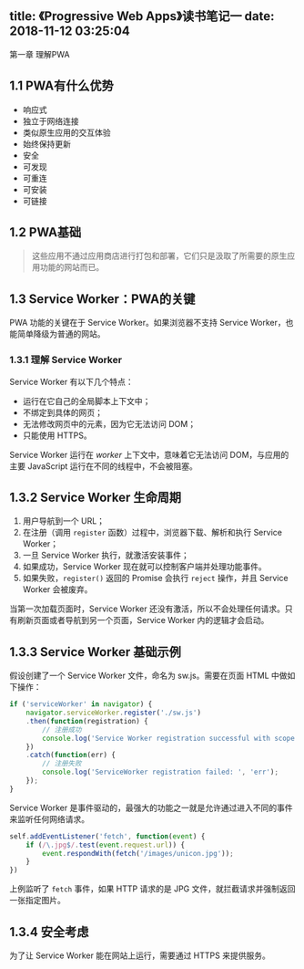 title: 《Progressive Web Apps》读书笔记一
date: 2018-11-12 03:25:04
---

第一章 理解PWA

<!-- more -->

## 1.1 PWA有什么优势

- 响应式
- 独立于网络连接
- 类似原生应用的交互体验
- 始终保持更新
- 安全
- 可发现
- 可重连
- 可安装
- 可链接

## 1.2 PWA基础

> 这些应用不通过应用商店进行打包和部署，它们只是汲取了所需要的原生应用功能的网站而已。

## 1.3 Service Worker：PWA的关键

PWA 功能的关键在于 Service Worker。如果浏览器不支持 Service Worker，也能简单降级为普通的网站。

### 1.3.1 理解 Service Worker

Service Worker 有以下几个特点：

- 运行在它自己的全局脚本上下文中；
- 不绑定到具体的网页；
- 无法修改网页中的元素，因为它无法访问 DOM；
- 只能使用 HTTPS。

Service Worker 运行在 *worker* 上下文中，意味着它无法访问 DOM，与应用的主要 JavaScript 运行在不同的线程中，不会被阻塞。

## 1.3.2 Service Worker 生命周期

1. 用户导航到一个 URL；
2. 在注册（调用 `register` 函数）过程中，浏览器下载、解析和执行 Service Worker；
3. 一旦 Service Worker 执行，就激活安装事件；
4. 如果成功，Service Worker 现在就可以控制客户端并处理功能事件。
5. 如果失败，`register()` 返回的 Promise 会执行 `reject` 操作，并且 Service Worker 会被废弃。

当第一次加载页面时，Service Worker 还没有激活，所以不会处理任何请求。只有刷新页面或者导航到另一个页面，Service Worker 内的逻辑才会启动。

## 1.3.3 Service Worker 基础示例

假设创建了一个 Service Worker 文件，命名为 sw.js。需要在页面 HTML 中做如下操作：

```javascript
if ('serviceWorker' in navigator) {
    navigator.serviceWorker.register('./sw.js')
    .then(function(registration) {
        // 注册成功
        console.log('Service Worker registration successful with scope: ', registration.scope);
    })
    .catch(function(err) {
        // 注册失败
        console.log('ServiceWorker registration failed: ', 'err');
    });
}
```

Service Worker 是事件驱动的，最强大的功能之一就是允许通过进入不同的事件来监听任何网络请求。

```javascript
self.addEventListener('fetch', function(event) {
    if (/\.jpg$/.test(event.request.url)) {
        event.respondWith(fetch('/images/unicon.jpg'));
    }
})
```

上例监听了 `fetch` 事件，如果 HTTP 请求的是 JPG 文件，就拦截请求并强制返回一张指定图片。

## 1.3.4 安全考虑

为了让 Service Worker 能在网站上运行，需要通过 HTTPS 来提供服务。
